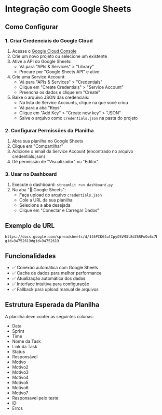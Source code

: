 # Integração com Google Sheets

## Como Configurar

### 1. Criar Credenciais do Google Cloud

1. Acesse o [Google Cloud Console](https://console.cloud.google.com/)
2. Crie um novo projeto ou selecione um existente
3. Ative a API do Google Sheets:
   - Vá para "APIs & Services" > "Library"
   - Procure por "Google Sheets API" e ative
4. Crie uma Service Account:
   - Vá para "APIs & Services" > "Credentials"
   - Clique em "Create Credentials" > "Service Account"
   - Preencha os dados e clique em "Create"
5. Baixe o arquivo JSON das credenciais:
   - Na lista de Service Accounts, clique na que você criou
   - Vá para a aba "Keys"
   - Clique em "Add Key" > "Create new key" > "JSON"
   - Salve o arquivo como `credentials.json` na pasta do projeto

### 2. Configurar Permissões da Planilha

1. Abra sua planilha no Google Sheets
2. Clique em "Compartilhar"
3. Adicione o email da Service Account (encontrado no arquivo credentials.json)
4. Dê permissão de "Visualizador" ou "Editor"

### 3. Usar no Dashboard

1. Execute o dashboard: `streamlit run dashboard.py`
2. Na aba "🔗 Google Sheets":
   - Faça upload do arquivo `credentials.json`
   - Cole a URL da sua planilha
   - Selecione a aba desejada
   - Clique em "Conectar e Carregar Dados"

## Exemplo de URL

```
https://docs.google.com/spreadsheets/d/146PCK64ufCpyQ5VM3l8dZ6RFwOo6c7Ew_1D2zKqvVA4/edit?gid=94752619#gid=94752619
```

## Funcionalidades

- ✅ Conexão automática com Google Sheets
- ✅ Cache de dados para melhor performance
- ✅ Atualização automática dos dados
- ✅ Interface intuitiva para configuração
- ✅ Fallback para upload manual de arquivos

## Estrutura Esperada da Planilha

A planilha deve conter as seguintes colunas:
- Data
- Sprint
- Time
- Nome da Task
- Link da Task
- Status
- Responsável
- Motivo
- Motivo2
- Motivo3
- Motivo4
- Motivo5
- Motivo6
- Motivo7
- Responsavel pelo teste
- ID
- Erros